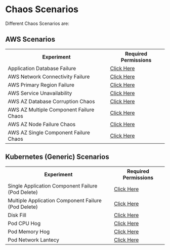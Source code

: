 # Chaos Scenarios

Different Chaos Scenarios are: 

## AWS Scenarios

<table>
  <tr>
    <th>Experiment</th>
    <th>Required Permissions</th>
  </tr>
  <tr>
    <td>Application Database Failure</td>
    <td> <a href="https://github.com/chaosnative/scenarios/tree/main/experiments/aws/application-db-failure"> Click Here </a></td>
  </tr>

  <tr>
    <td>AWS Network Connectivity Failure</td>
    <td> <a href="https://github.com/chaosnative/scenarios/tree/main/experiments/aws/aws-network-connectivity-failure"> Click Here </a></td>
  </tr>

  <tr>
    <td>AWS Primary Region Failure</td>
    <td> <a href="https://github.com/chaosnative/scenarios/tree/main/experiments/aws/aws-primary-region-failure"> Click Here </a></td>
  </tr>

  <tr>
    <td>AWS Service Unavailability</td>
    <td> <a href="https://github.com/chaosnative/scenarios/tree/main/experiments/aws/aws-service-unavailability"> Click Here </a></td>
  </tr>

  <tr>
    <td>AWS AZ Database Corruption Chaos</td>
    <td> <a href="https://github.com/chaosnative/scenarios/tree/main/experiments/aws/az-database-corruption-chaos"> Click Here </a></td>
  </tr>

  <tr>
    <td>AWS AZ Multiple Component Failure Chaos</td>
    <td> <a href="https://github.com/chaosnative/scenarios/tree/main/experiments/aws/az-multiple-component-failure-chaos"> Click Here </a></td>
  </tr>

  <tr>
    <td>AWS AZ Node Failure Chaos</td>
    <td> <a href="https://github.com/chaosnative/scenarios/tree/main/experiments/aws/az-node-failure-chaos"> Click Here </a></td>
  </tr>

  <tr>
    <td>AWS AZ Single Component Failure Chaos</td>
    <td> <a href="https://github.com/chaosnative/scenarios/tree/main/experiments/aws/az-single-component-failure-chaos"> Click Here </a></td>
  </tr>
</table>

## Kubernetes (Generic) Scenarios

<table>
  <tr>
    <th>Experiment</th>
    <th>Required Permissions</th>
  </tr>

   <tr>
    <td>Single Application Component Failure (Pod Delete)</td>
    <td> <a href="https://github.com/chaosnative/scenarios/blob/main/experiments/generic/pod-delete.yaml"> Click Here </a></td>
  </tr>

   <tr>
    <td>Multiple Application Component Failure (Pod Delete)</td>
    <td> <a href="https://github.com/chaosnative/scenarios/blob/main/experiments/generic/pod-delete.yaml"> Click Here </a></td>
  </tr>
  
  <tr>
    <td>Disk Fill</td>
    <td> <a href="https://github.com/chaosnative/scenarios/blob/main/experiments/generic/disk-fill.yaml"> Click Here </a></td>
  </tr>

  <tr>
    <td>Pod CPU Hog</td>
    <td> <a href="https://github.com/chaosnative/scenarios/blob/main/experiments/generic/pod-cpu-hog.yaml"> Click Here </a></td>
  </tr>

  <tr>
    <td>Pod Memory Hog</td>
    <td> <a href="https://github.com/chaosnative/scenarios/blob/main/experiments/generic/pod-memory-hog.yaml"> Click Here </a></td>
  </tr>

  <tr>
    <td>Pod Network Lantecy</td>
    <td> <a href="https://github.com/chaosnative/scenarios/blob/main/experiments/generic/pod-network-latency.yaml"> Click Here </a></td>
  </tr>

</table>